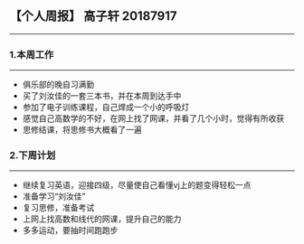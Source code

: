 ## 【个人周报】 高子轩 20187917
---
### 1.本周工作
---
 * 俱乐部的晚自习满勤
 * 买了刘汝佳的一套三本书，并在本周到达手中
 * 参加了电子训练课程，自己焊成一个小的呼吸灯
 * 感觉自己高数学的不好，在网上找了网课，并看了几个小时，觉得有所收获
 * 思修结课，将思修书大概看了一遍

### 2.下周计划
---
 * 继续复习英语，迎接四级，尽量使自己看懂vj上的题变得轻松一点
 * 准备学习“刘汝佳”
 * 复习思修，准备考试
 * 上网上找高数和线代的网课，提升自己的能力
 * 多多运动，要抽时间跑跑步
